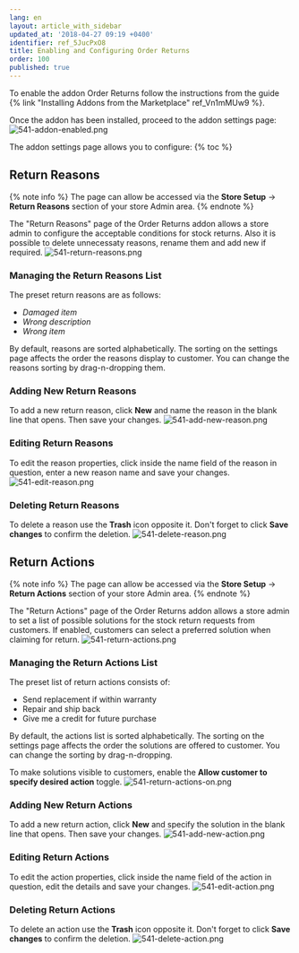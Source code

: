 ```yaml
---
lang: en
layout: article_with_sidebar
updated_at: '2018-04-27 09:19 +0400'
identifier: ref_5JucPxO8
title: Enabling and Configuring Order Returns
order: 100
published: true
---
```


To enable the addon Order Returns follow the instructions from the guide {% link "Installing Addons from the Marketplace" ref_Vn1mMUw9 %}.

Once the addon has been installed, proceed to the addon settings page:
![541-addon-enabled.png]({{site.baseurl}}/attachments/ref_5JucPxO8/541-addon-enabled.png)

The addon settings page allows you to configure:
{% toc %}

## Return Reasons

{% note info %}
The page can allow be accessed via the **Store Setup** -> **Return Reasons** section of your store Admin area.
{% endnote %}

The "Return Reasons" page of the Order Returns addon allows a store admin to configure the acceptable conditions for stock returns. Also it is possible to delete unnecessaty reasons, rename them and add new if required.
![541-return-reasons.png]({{site.baseurl}}/attachments/ref_5JucPxO8/541-return-reasons.png)

### Managing the Return Reasons List

The preset return reasons are as follows:
* _Damaged item_
* _Wrong description_
* _Wrong item_

By default, reasons are sorted alphabetically. The sorting on the settings page affects the order the reasons display to customer. You can change the reasons sorting by drag-n-dropping them.

### Adding New Return Reasons

To add a new return reason, click **New** and name the reason in the blank line that opens. Then save your changes.
![541-add-new-reason.png]({{site.baseurl}}/attachments/ref_5JucPxO8/541-add-new-reason.png)

### Editing Return Reasons

To edit the reason properties, click inside the name field of the reason in question, enter a new reason name and save your changes.
![541-edit-reason.png]({{site.baseurl}}/attachments/ref_5JucPxO8/541-edit-reason.png)

### Deleting Return Reasons

To delete a reason use the **Trash** icon opposite it. Don't forget to click **Save changes** to confirm the deletion.
![541-delete-reason.png]({{site.baseurl}}/attachments/ref_5JucPxO8/541-delete-reason.png)


## Return Actions

{% note info %}
The page can allow be accessed via the **Store Setup** -> **Return Actions** section of your store Admin area.
{% endnote %}

The "Return Actions" page of the Order Returns addon allows a store admin to set a list of possible solutions for the stock return requests from customers. If enabled, customers can select a preferred solution when claiming for return.
![541-return-actions.png]({{site.baseurl}}/attachments/ref_5JucPxO8/541-return-actions.png)

### Managing the Return Actions List

The preset list of return actions consists of:
* Send replacement if within warranty
* Repair and ship back
* Give me a credit for future purchase

By default, the actions list is sorted alphabetically. The sorting on the settings page affects the order the solutions are offered to customer. You can change the sorting by drag-n-dropping.

To make solutions visible to customers, enable the **Allow customer to specify desired action** toggle.
![541-return-actions-on.png]({{site.baseurl}}/attachments/ref_5JucPxO8/541-return-actions-on.png)

### Adding New Return Actions

To add a new return action, click **New** and specify the solution in the blank line that opens. Then save your changes.
![541-add-new-action.png]({{site.baseurl}}/attachments/ref_5JucPxO8/541-add-new-action.png)

### Editing Return Actions

To edit the action properties, click inside the name field of the action in question, edit the details and save your changes.
![541-edit-action.png]({{site.baseurl}}/attachments/ref_5JucPxO8/541-edit-action.png)

### Deleting Return Actions

To delete an action use the **Trash** icon opposite it. Don't forget to click **Save changes** to confirm the deletion.
![541-delete-action.png]({{site.baseurl}}/attachments/ref_5JucPxO8/541-delete-action.png)
